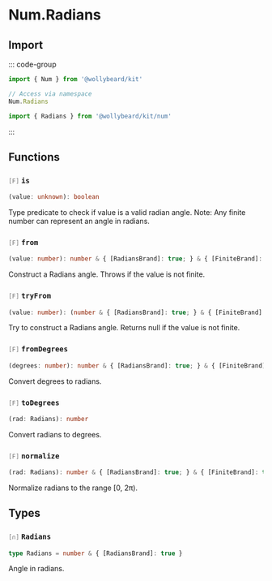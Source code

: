 # Num.Radians

## Import

::: code-group

```typescript [Namespace]
import { Num } from '@wollybeard/kit'

// Access via namespace
Num.Radians
```

```typescript [Barrel]
import { Radians } from '@wollybeard/kit/num'
```

:::

## Functions

### <span style="opacity: 0.6; font-weight: normal; font-size: 0.85em;">`[F]`</span> `is`

```typescript
(value: unknown): boolean
```

<SourceLink href="https://github.com/jasonkuhrt/kit/blob/main/./src/domains/num/radians/radians.ts#L20" />

Type predicate to check if value is a valid radian angle. Note: Any finite number can represent an angle in radians.

### <span style="opacity: 0.6; font-weight: normal; font-size: 0.85em;">`[F]`</span> `from`

```typescript
(value: number): number & { [RadiansBrand]: true; } & { [FiniteBrand]: true; }
```

<SourceLink href="https://github.com/jasonkuhrt/kit/blob/main/./src/domains/num/radians/radians.ts#L28" />

Construct a Radians angle. Throws if the value is not finite.

### <span style="opacity: 0.6; font-weight: normal; font-size: 0.85em;">`[F]`</span> `tryFrom`

```typescript
(value: number): (number & { [RadiansBrand]: true; } & { [FiniteBrand]: true; }) | null
```

<SourceLink href="https://github.com/jasonkuhrt/kit/blob/main/./src/domains/num/radians/radians.ts#L39" />

Try to construct a Radians angle. Returns null if the value is not finite.

### <span style="opacity: 0.6; font-weight: normal; font-size: 0.85em;">`[F]`</span> `fromDegrees`

```typescript
(degrees: number): number & { [RadiansBrand]: true; } & { [FiniteBrand]: true; }
```

<SourceLink href="https://github.com/jasonkuhrt/kit/blob/main/./src/domains/num/radians/radians.ts#L46" />

Convert degrees to radians.

### <span style="opacity: 0.6; font-weight: normal; font-size: 0.85em;">`[F]`</span> `toDegrees`

```typescript
(rad: Radians): number
```

<SourceLink href="https://github.com/jasonkuhrt/kit/blob/main/./src/domains/num/radians/radians.ts#L53" />

Convert radians to degrees.

### <span style="opacity: 0.6; font-weight: normal; font-size: 0.85em;">`[F]`</span> `normalize`

```typescript
(rad: Radians): number & { [RadiansBrand]: true; } & { [FiniteBrand]: true; }
```

<SourceLink href="https://github.com/jasonkuhrt/kit/blob/main/./src/domains/num/radians/radians.ts#L60" />

Normalize radians to the range [0, 2π).

## Types

### <span style="opacity: 0.6; font-weight: normal; font-size: 0.85em;">`[∩]`</span> `Radians`

```typescript
type Radians = number & { [RadiansBrand]: true }
```

<SourceLink href="https://github.com/jasonkuhrt/kit/blob/main/./src/domains/num/radians/radians.ts#L14" />

Angle in radians.

